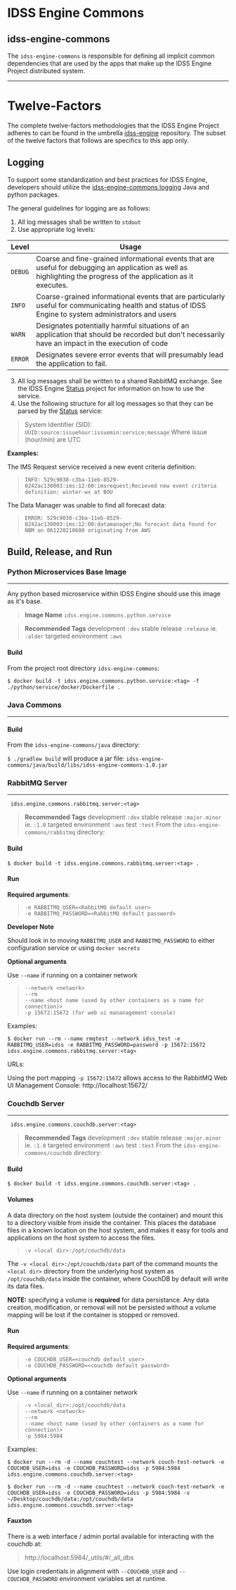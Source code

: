 # IDSS Engine Commons
## idss-engine-commons

The `idss-engine-commons` is responsible for defining all implicit common dependencies that are used by the apps that make up the IDSS Engine Project distributed system.

---
# Twelve-Factors

The complete twelve-factors methodologies that the IDSS Engine Project adheres to can be found in the umbrella [idss-engine](https://github.com/NOAA-GSL/idss-engine) repository. The subset of the twelve factors that follows are specifics to this app only.

## Logging
To support some standardization and best practices for IDSS Engine, developers should utilize the [idss-engine-commons logging](https://github.com/NOAA-GSL/idss-engine-commons) Java and python packages.

The general guidelines for logging are as follows:

1. All log messages shall be written to `stdout`
2. Use appropriate log levels:

| Level | Usage |
|-|-|
|`DEBUG`|Coarse and fine-grained informational events that are useful for debugging an application as well as highlighting the progress of the application as it executes.|
|`INFO`|Coarse-grained informational events that are particularly useful for communicating health and status of IDSS Engine to system administrators and users|
|`WARN`|Designates potentially harmful situations of an application that should be recorded but don't necessarily have an impact in the execution of code|
|`ERROR`|Designates severe error events that will presumably lead the application to fail.|

3. All log messages shall be written to a shared RabbitMQ exchange. See the IDSS Engine [Status](https://github.com/NOAA-GSL/engine-status) project for information on how to use the service.
4. Use the following structure for all log messages so that they can be parsed by the [Status](https://github.com/NOAA-GSL/engine-status) service:

>
> System Identifier (SID): `UUID:source:issuehour:issuemin:service;message`
> Where issue (hour/min) are UTC

**Examples:**


The IMS Request service received a new event criteria definition:

> `INFO: 529c9038-c3ba-11eb-8529-0242ac130003:ims:12:00:imsrequest;Recieved new event criteria definition: winter-wx at BOU`

The Data Manager was unable to find all forecast data:

> `ERROR: 529c9038-c3ba-11eb-8529-0242ac130003:ims:12:00:datamanager;No forecast data found for NBM on 061220210600 originating from AWS`

## Build, Release, and Run

### Python Microservices Base Image
---
Any python based microservice within IDSS Engine should use this image as it's base.

> **Image Name** `idss.engine.commons.python.service`

> **Recommended Tags** development `:dev` stable release `:release` ie. `:alder` targeted environment `:aws`

#### Build
From the project root directory `idss-engine-commons`:

`$ docker build -t idss.engine.commons.python.service:<tag> -f ./python/service/docker/Dockerfile .`

### Java Commons
---

#### Build
From the `idss-engine-commons/java` directory:

`$ ./gradlew build` will produce a jar file: `idss-engine-commons/java/build/libs/idss-engine-commons-1.0.jar`

### RabbitMQ Server
---

` idss.engine.commons.rabbitmq.server:<tag>`

> **Recommended Tags** development `:dev` stable release `:major.minor` ie. `:1.0` targeted environment `:aws` test `:test`
From the `idss-engine-commons/rabbitmq` directory:

#### Build

`$ docker build -t idss.engine.commons.rabbitmq.server:<tag> .`

#### Run

**Required arguments**:
> ```
> -e RABBITMQ_USER=<RabbitMQ default user>
> -e RABBITMQ_PASSWORD=<RabbitMQ default password>
> ```

**Developer Note**

Should look in to moving `RABBITMQ_USER` and `RABBITMQ_PASSWORD` to either configuration service or using `docker secrets`

**Optional arguments**

Use `--name` if running on a container network

> ```
> --network <network>
> --rm
> --name <host name (used by other containers as a name for connection)>
> -p 15672:15672 (for web ui mananagement console)
> ```

Examples:

`$ docker run --rm --name rmqtest --network idss_test -e RABBITMQ_USER=idss -e RABBITMQ_PASSWORD=password -p 15672:15672 idss.engine.commons.rabbitmq.server:<tag>`

URLs:

Using the port mapping `-p 15672:15672` allows access to the RabbitMQ Web UI Management Console: http://localhost:15672/

### Couchdb Server
---

` idss.engine.commons.couchdb.server:<tag>`

> **Recommended Tags** development `:dev` stable release `:major.minor` ie. `:1.0` targeted environment `:aws` test `:test`
From the `idss-engine-commons/couchdb` directory:

#### Build

`$ docker build -t idss.engine.commons.couchdb.server:<tag> .`

#### Volumes
A data directory on the host system (outside the container) and mount this to a directory visible from inside the container. This places the database files in a known location on the host system, and makes it easy for tools and applications on the host system to access the files.

> ```
> -v <local dir>:/opt/couchdb/data
> ```

The ```-v <local dir>:/opt/couchdb/data``` part of the command mounts the ```<local dir>``` directory from the underlying host system as ```/opt/couchdb/data``` inside the container, where CouchDB by default will write its data files.

**NOTE:** specifying a volume is **required** for data persistance. Any data creation, modification, or removal will not be persisted without a volume mapping will be lost if the container is stopped or removed.

#### Run

**Required arguments**:
> ```
> -e COUCHDB_USER=<couchdb default user>
> -e COUCHDB_PASSWORD=<couchdb default password>
> ```

**Optional arguments**

Use `--name` if running on a container network

> ```
> -v <local_dir>:/opt/couchdb/data
> --network <network>
> --rm
> --name <host name (used by other containers as a name for connection)>
> -p 5984:5984
> ```

Examples:

`$ docker run --rm -d --name couchtest --network couch-test-network -e COUCHDB_USER=idss -e COUCHDB_PASSWORD=idss -p 5984:5984 idss.engine.commons.couchdb.server:<tag>`

`$ docker run --rm -d --name couchtest --network couch-test-network -e COUCHDB_USER=idss -e COUCHDB_PASSWORD=idss -p 5984:5984 -v ~/Desktop/couchdb/data:/opt/couchdb/data idss.engine.commons.couchdb.server:<tag>`

#### Fauxton
There is a web interface / admin portal available for interacting with the couchdb at:

> http://localhost:5984/_utils/#/_all_dbs

Use login credentials in alignment with `--COUCHDB_USER` and `--COUCHDB_PASSWORD` environment variables set at runtime.
